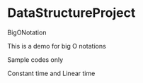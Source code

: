 # DataStructureProject
BigONotation

This is a demo for big O notations

Sample codes only

Constant time and Linear time
